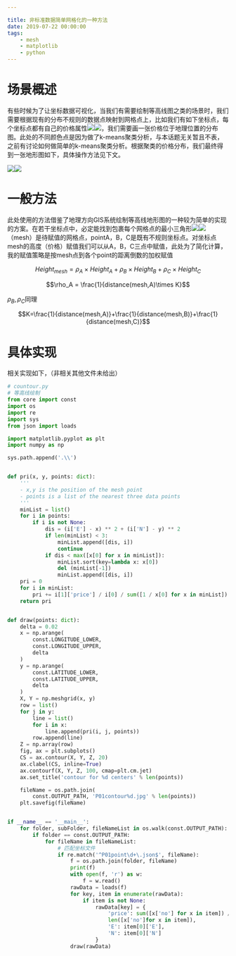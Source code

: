 ```yaml
---

title: 非标准数据简单网格化的一种方法
date: 2019-07-22 00:00:00
tags: 
	- mesh
	- matplotlib
	- python
---
```

# 场景概述

有些时候为了让坐标数据可视化，当我们有需要绘制等高线图之类的场景时，我们需要根据现有的分布不规则的数据点映射到网格点上，比如我们有如下坐标点，每个坐标点都有自己的价格属性![](positionMesher/1564908804112.png)![](/Others/positionMesher/1564908804112.png)，我们需要画一张价格位于地理位置的分布图。此处的不同颜色点是因为做了k-means聚类分析，与本话题无关暂且不表，之前有讨论如何做简单的k-means聚类分析。根据聚类的价格分布，我们最终得到一张地形图如下，具体操作方法见下文。

![](positionMesher/1564908986102.png)![](/Others/positionMesher/1564908986102.png)

# 一般方法

此处使用的方法借鉴了地理方向GIS系统绘制等高线地形图的一种较为简单的实现的方案。在若干坐标点中，必定能找到包裹每个网格点的最小三角形![](positionMesher/1564911063046.png)![](/Others/positionMesher/1564911063046.png)（mesh）是待赋值的网格点，pointA，B，C是既有不规则坐标点。对坐标点mesh的高度（价格）赋值我们可以从A，B，C三点中赋值，此处为了简化计算，我的赋值策略是按mesh点到各个point的距离倒数的加权赋值

$$Height_{mesh} = \rho_A\times Height_A+ \rho_B\times Height_B+ \rho_C\times Height_C$$

$$\rho_A = \frac{1}{distance(mesh,A)\times K}$$

$\rho_B,\rho_C$同理

$$K=\frac{1}{distance(mesh,A)}+\frac{1}{distance(mesh,B)}+\frac{1}{distance(mesh,C)}$$

# 具体实现

相关实现如下，（非相关其他文件未给出）

``` python
# countour.py
# 等高线绘制
from core import const
import os
import re
import sys
from json import loads

import matplotlib.pyplot as plt
import numpy as np

sys.path.append('.\\')


def pri(x, y, points: dict):
    '''
    - x,y is the position of the mesh point
    - points is a list of the nearest three data points
    '''
    minList = list()
    for i in points:
        if i is not None:
            dis = (i['E'] - x) ** 2 + (i['N'] - y) ** 2
            if len(minList) < 3:
                minList.append([dis, i])
                continue
            if dis < max([x[0] for x in minList]):
                minList.sort(key=lambda x: x[0])
                del (minList[-1])
                minList.append([dis, i])
    pri = 0
    for i in minList:
        pri += i[1]['price'] / i[0] / sum([1 / x[0] for x in minList])
    return pri


def draw(points: dict):
    delta = 0.02
    x = np.arange(
        const.LONGITUDE_LOWER,
        const.LONGITUDE_UPPER,
        delta
    )
    y = np.arange(
        const.LATITUDE_LOWER,
        const.LATITUDE_UPPER,
        delta
    )
    X, Y = np.meshgrid(x, y)
    row = list()
    for j in y:
        line = list()
        for i in x:
            line.append(pri(i, j, points))
        row.append(line)
    Z = np.array(row)
    fig, ax = plt.subplots()
    CS = ax.contour(X, Y, Z, 20)
    ax.clabel(CS, inline=True)
    ax.contourf(X, Y, Z, 100, cmap=plt.cm.jet)
    ax.set_title('contour for %d centers' % len(points))

    fileName = os.path.join(
        const.OUTPUT_PATH, 'P01contour%d.jpg' % len(points))
    plt.savefig(fileName)


if __name__ == '__main__':
    for folder, subFolder, fileNameList in os.walk(const.OUTPUT_PATH):
        if folder == const.OUTPUT_PATH:
            for fileName in fileNameList:
                # 匹配坐标文件
                if re.match('^P01point\d+\.json$', fileName):
                    f = os.path.join(folder, fileName)
                    print(f)
                    with open(f, 'r') as w:
                        f = w.read()
                    rawData = loads(f)
                    for key, item in enumerate(rawData):
                        if item is not None:
                            rawData[key] = {
                                'price': sum([x['no'] for x in item]) /
                                len([x['no']for x in item]),
                                'E': item[0]['E'],
                                'N': item[0]['N']
                            }
                    draw(rawData)

```






